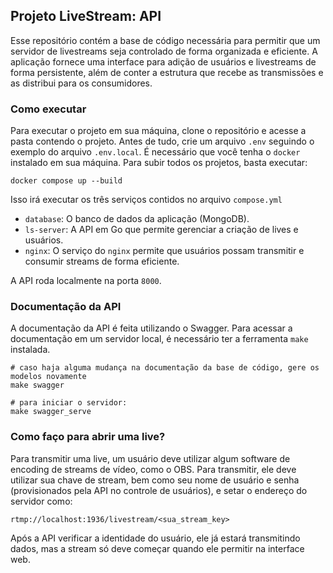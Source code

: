 ## Projeto LiveStream: API

Esse repositório contém a base de código necessária para permitir que um servidor 
de livestreams seja controlado de forma organizada e eficiente. A aplicação fornece
uma interface para adição de usuários e livestreams de forma persistente, além de
conter a estrutura que recebe as transmissões e as distribui para os consumidores.

### Como executar

Para executar o projeto em sua máquina, clone o repositório e acesse a pasta contendo
o projeto. Antes de tudo, crie um arquivo `.env` seguindo o exemplo do arquivo `.env.local`.
É necessário que você tenha o `docker` instalado em sua máquina. Para 
subir todos os projetos, basta executar:

```
docker compose up --build
```

Isso irá executar os três serviços contidos no arquivo `compose.yml`

- `database`: O banco de dados da aplicação (MongoDB).
- `ls-server`: A API em Go que permite gerenciar a criação de lives e usuários.
- `nginx`: O serviço do `nginx` permite que usuários possam transmitir e consumir
streams de forma eficiente.

A API roda localmente na porta `8000`.

### Documentação da API

A documentação da API é feita utilizando o Swagger. Para acessar a documentação
em um servidor local, é necessário ter a ferramenta `make` instalada.

```
# caso haja alguma mudança na documentação da base de código, gere os modelos novamente
make swagger

# para iniciar o servidor:
make swagger_serve
```

### Como faço para abrir uma live?

Para transmitir uma live, um usuário deve utilizar algum software de encoding
de streams de vídeo, como o OBS. Para transmitir, ele deve utilizar sua chave 
de stream, bem como seu nome de usuário e senha (provisionados pela API no controle de usuários),
e setar o endereço do servidor como:

```
rtmp://localhost:1936/livestream/<sua_stream_key>
```

Após a API verificar a identidade do usuário, ele já estará transmitindo dados,
mas a stream só deve começar quando ele permitir na interface web. 
